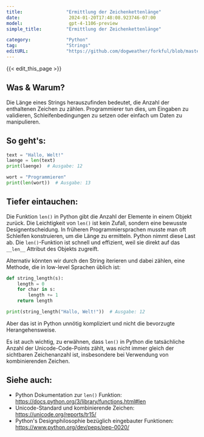 ```yaml
---
title:                "Ermittlung der Zeichenkettenlänge"
date:                  2024-01-20T17:48:08.923746-07:00
model:                 gpt-4-1106-preview
simple_title:         "Ermittlung der Zeichenkettenlänge"

category:             "Python"
tag:                  "Strings"
editURL:              "https://github.com/dogweather/forkful/blob/master/content/de/python/finding-the-length-of-a-string.md"
---
```


{{< edit_this_page >}}

## Was & Warum?
Die Länge eines Strings herauszufinden bedeutet, die Anzahl der enthaltenen Zeichen zu zählen. Programmierer tun dies, um Eingaben zu validieren, Schleifenbedingungen zu setzen oder einfach um Daten zu manipulieren.

## So geht's:
```python
text = "Hallo, Welt!"
laenge = len(text)
print(laenge)  # Ausgabe: 12
```

```python
wort = "Programmieren"
print(len(wort))  # Ausgabe: 13
```

## Tiefer eintauchen:
Die Funktion `len()` in Python gibt die Anzahl der Elemente in einem Objekt zurück. Die Leichtigkeit von `len()` ist kein Zufall, sondern eine bewusste Designentscheidung. In früheren Programmiersprachen musste man oft Schleifen konstruieren, um die Länge zu ermitteln. Python nimmt diese Last ab. Die `len()`-Funktion ist schnell und effizient, weil sie direkt auf das `__len__` Attribut des Objekts zugreift.

Alternativ könnten wir durch den String iterieren und dabei zählen, eine Methode, die in low-level Sprachen üblich ist:
```python
def string_length(s):
    length = 0
    for char in s:
        length += 1
    return length

print(string_length("Hallo, Welt!"))  # Ausgabe: 12
```
Aber das ist in Python unnötig kompliziert und nicht die bevorzugte Herangehensweise.

Es ist auch wichtig, zu erwähnen, dass `len()` in Python die tatsächliche Anzahl der Unicode-Code-Points zählt, was nicht immer gleich der sichtbaren Zeichenanzahl ist, insbesondere bei Verwendung von kombinierenden Zeichen.

## Siehe auch:
- Python Dokumentation zur `len()` Funktion: https://docs.python.org/3/library/functions.html#len
- Unicode-Standard und kombinierende Zeichen: https://unicode.org/reports/tr15/
- Python's Designphilosophie bezüglich eingebauter Funktionen: https://www.python.org/dev/peps/pep-0020/
